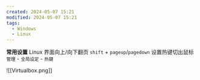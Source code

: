 ```yaml
---
created: 2024-05-07 15:21
modified: 2024-05-07 15:21
tags:
  - Windows
  - Linux
---
```

**常用设置**
Linux 界面向上/向下翻页 `shift` + `pageup`/`pagedown`
设置热键切出鼠标 `管理` - `全局设定` - `热键`

![[Virtualbox.png]]